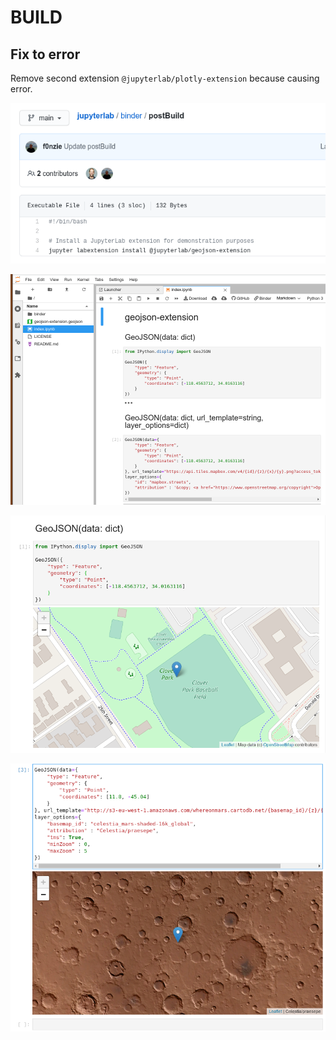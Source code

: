 # BUILD

## Fix to error

Remove second extension `@jupyterlab/plotly-extension` because causing error.

![image-20210129134212010](assets/BUILD/image-20210129134212010.png)



![image-20210129134508636](assets/BUILD/image-20210129134508636.png)



![image-20210129134640318](assets/BUILD/image-20210129134640318.png)



![image-20210129134657092](assets/BUILD/image-20210129134657092.png)


